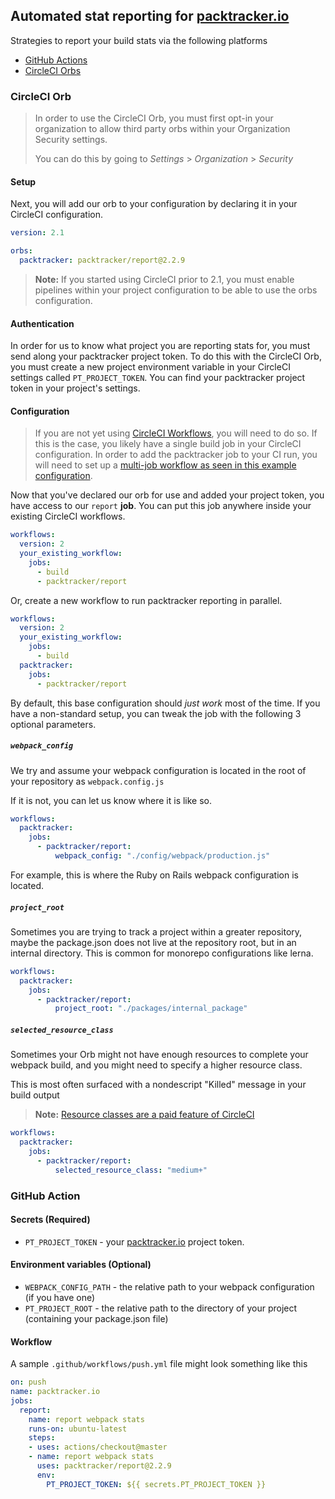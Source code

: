 ## Automated stat reporting for [packtracker.io](https://packtracker.io/?utm_source=github&utm_medium=action&utm_campaign=links)

Strategies to report your build stats via the following platforms

 - [GitHub Actions](#github-action)
 - [CircleCI Orbs](#cirlceci-orb)

### CircleCI Orb

> In order to use the CircleCI Orb, you must first opt-in your organization to allow third party orbs within your Organization Security settings.
>
> You can do this by going to *Settings* > *Organization* > *Security*

#### Setup

Next, you will add our orb to your configuration by declaring it in your CircleCI configuration.

```yaml
version: 2.1

orbs:
  packtracker: packtracker/report@2.2.9
```

> **Note:** If you started using CircleCI prior to 2.1, you must enable pipelines within your project configuration to be able to use the orbs configuration.

#### Authentication

In order for us to know what project you are reporting stats for, you must send along your packtracker project token.  To do this with the CircleCI Orb, you must create a new project environment variable in your CircleCI settings called `PT_PROJECT_TOKEN`.  You can find your packtracker project token in your project's settings.


#### Configuration

> If you are not yet using [CircleCI Workflows](https://circleci.com/docs/2.0/workflows/), you will need to do so.  If this is the case, you likely have a single build job in your CircleCI configuration.  In order to add the packtracker job to your CI run, you will need to set up a [multi-job workflow as seen in this example configuration](https://circleci.com/docs/2.0/workflows/#workflows-configuration-examples).

Now that you've declared our orb for use and added your project token, you have access to our
`report` **job**.  You can put this job anywhere inside your existing CircleCI workflows.

```yml
workflows:
  version: 2
  your_existing_workflow:
    jobs:
      - build
      - packtracker/report
```

Or, create a new workflow to run packtracker reporting in parallel.

```yml
workflows:
  version: 2
  your_existing_workflow:
    jobs:
      - build
  packtracker:
    jobs:
      - packtracker/report
```

By default, this base configuration should _just work_ most of the time.  If you have a non-standard
setup, you can tweak the job with the following 3 optional parameters.

##### `webpack_config`

We try and assume your webpack configuration is located in the root of your repository as `webpack.config.js`

If it is not, you can let us know where it is like so.

```yaml
workflows:
  packtracker:
    jobs:
      - packtracker/report:
          webpack_config: "./config/webpack/production.js"
```

For example, this is where the Ruby on Rails webpack configuration is located.

##### `project_root`

Sometimes you are trying to track a project within a greater repository, maybe the package.json
does not live at the repository root, but in an internal directory.  This is common for monorepo
configurations like lerna.

```yaml
workflows:
  packtracker:
    jobs:
      - packtracker/report:
          project_root: "./packages/internal_package"
```

##### `selected_resource_class`

Sometimes your Orb might not have enough resources to complete your webpack build, and you might
need to specify a higher resource class.

This is most often surfaced with a nondescript "Killed" message in your build output

> **Note:** [Resource classes are a paid feature of CircleCI](https://circleci.com/docs/2.0/configuration-reference/#resource_class)

```yaml
workflows:
  packtracker:
    jobs:
      - packtracker/report:
          selected_resource_class: "medium+"
```

### GitHub Action

#### Secrets (Required)

  - `PT_PROJECT_TOKEN` - your [packtracker.io](https://packtracker.io/?utm_source=github&utm_medium=action&utm_campaign=links) project token.

#### Environment variables (Optional)

  - `WEBPACK_CONFIG_PATH` - the relative path to your webpack configuration (if you have one)
  - `PT_PROJECT_ROOT` - the relative path to the directory of your project (containing your package.json file)

#### Workflow

A sample `.github/workflows/push.yml` file might look something like this

```yml
on: push
name: packtracker.io
jobs:
  report:
    name: report webpack stats
    runs-on: ubuntu-latest
    steps:
    - uses: actions/checkout@master
    - name: report webpack stats
      uses: packtracker/report@2.2.9
      env:
        PT_PROJECT_TOKEN: ${{ secrets.PT_PROJECT_TOKEN }}
```

